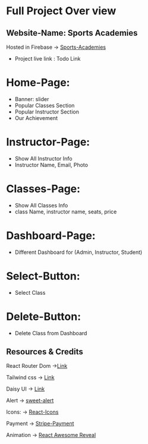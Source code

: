 # Full Project Over view

## Website-Name: Sports Academies

 Hosted in Firebase -> [Sports-Academies]()
* Project live link : Todo Link

# Home-Page:

* Banner: slider
* Popular Classes Section
* Popular Instructor Section
* Our Achievement

# Instructor-Page:

* Show All Instructor Info
* Instructor Name, Email, Photo

# Classes-Page:

* Show All Classes Info
* class Name, instructor name, seats, price

# Dashboard-Page:
* Different Dashboard for (Admin, Instructor, Student)


# Select-Button:

* Select Class

# Delete-Button:

* Delete Class from Dashboard

## Resources & Credits

React Router Dom ->[Link](https://reactrouter.com/en/main/start/tutorial)

Tailwind css -> [Link](https://tailwindcss.com/)

Daisy UI -> [Link](https://daisyui.com/)

Alert -> [sweet-alert](https://sweetalert2.github.io/)

Icons: -> [React-Icons](https://react-icons.github.io/react-icons/)

Payment -> [Stripe-Payment](https://stripe.com/)

Animation -> [React Awesome Reveal](https://react-awesome-reveal.morello.dev/)

